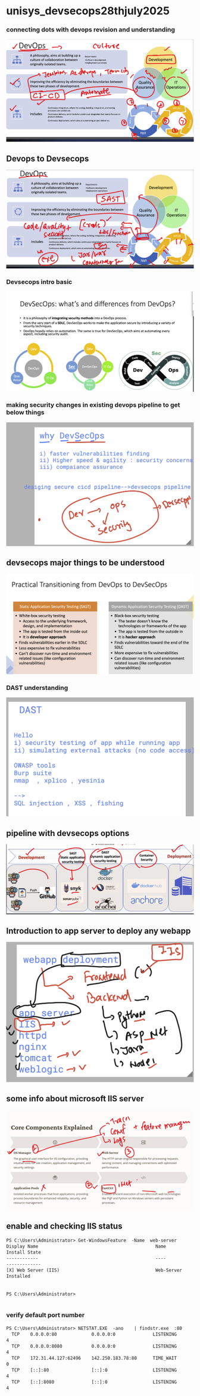 # unisys_devsecops28thjuly2025

### connecting dots with devops revision and understanding 

<img src="devops1.png">

## Devops to Devsecops 

<img src="devops2.png">

### Devsecops intro basic 

<img src="devops3.png">

### making security changes in existing devops pipeline to get below things 

<img src="devops4.png">

## devsecops  major things to be understood 

<img src="devops5.png">

### DAST understanding 

<img src="devops6.png">

## pipeline with devsecops options 

<img src="devops7.png">

## Introduction to app server to deploy any webapp 

<img src="sec11.png">

## some info about microsoft IIS server 

<img src="sec12.png">

## enable and checking IIS status 

```
PS C:\Users\Administrator> Get-WindowsFeature  -Name  web-server                                                        
Display Name                                            Name                       Install State
------------                                            ----                       -------------
[X] Web Server (IIS)                                    Web-Server                     Installed


PS C:\Users\Administrator>


```

### verify default port number 

```
PS C:\Users\Administrator> NETSTAT.EXE  -ano    | findstr.exe  :80
  TCP    0.0.0.0:80             0.0.0.0:0              LISTENING       4
  TCP    0.0.0.0:8080           0.0.0.0:0              LISTENING       4
  TCP    172.31.44.127:62496    142.250.183.78:80      TIME_WAIT       0
  TCP    [::]:80                [::]:0                 LISTENING       4
  TCP    [::]:8080              [::]:0                 LISTENING       4
```
